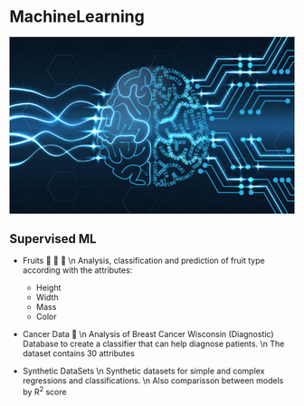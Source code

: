 # MachineLearning

![ML.jpg](ML.jpg)

## Supervised ML

* Fruits :tangerine: :apple: :lemon:
   \n Analysis, classification and prediction of fruit type according with the attributes: 
    * Height
    * Width
    * Mass
    * Color

* Cancer Data :hospital:
   \n Analysis of Breast Cancer Wisconsin (Diagnostic) Database to create a classifier that can help diagnose patients.
   \n The dataset contains 30 attributes 

* Synthetic DataSets
   \n Synthetic datasets for simple and complex regressions and classifications. 
   \n Also comparisson between models by R<sup>2</sup> score

